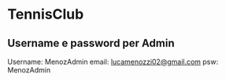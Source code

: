 # TennisClub


## Username e password per Admin

  Username: MenozAdmin
  email: lucamenozzi02@gmail.com
  psw: MenozAdmin
